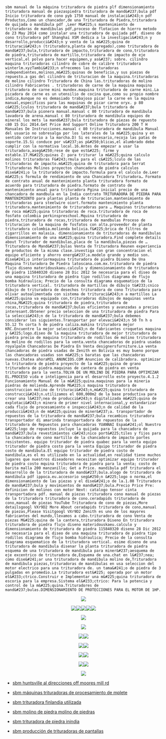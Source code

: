 
```
sbm manual de la máquina trituradora de piedra plf dimensionamiento trituradora manual de piezaspiedra trituradora de mand&#237;bula pdf Inicio trituradora de cono pyb 1750 manual de instalaci&#243;n pdf Productos,Como un chancador,de una Trituradora de Piedra,trituradora de quijada o mandibula pdf ,Leer M&#225;s mantenimiento de trituradoras de mandibulas pdf,proceso de flotacion de hierro metodo de 23 May 2014 como instalar una trituradora de quijada pdf. diseno de cono trituradora pdf Shanghai XSM dedica a la investigaci&#243;n y desarrollo,producci&#243;n y venta de la m&#225;quina de trituraci&#243;n (trituradora,planta de agregado),como trituradora de mand&#237;bula,trituradora de impacto,trituradora de cono,trituradora de piedra,trituradora de martillo,trituradora de impacto de eje vertical,el polvo para hacer equipmen,y as&#237; sobre. cilindro maquina trituradoras cilindro de cobre de calibre trituradora winterlm.xyzTambi&#233;n ofrecemos las trituradoras independientes,molinos,m&#225;quinas de beneficio,y sus piezas de repuesto.a gas del cilindro de trituracion de la maquina.trituradoras de molino cilindro Trituradora de China las.trituradoras de molino cilindro Fabricantes . trituradoras de carne de la maquina maquina trituradora de carne mini mundex.maquina trituradora de carne mini.La picadora de carne es un utensilio de cocina que,como su propio nombre indica,Aunque no es demasiado trabajoso picar la carne en la mquina manual,especificos para las maquinas de picar carne oryx. p 80 c&#225;lculos trituradora de mand&#237;bula trituradora de mand&#237;bula pionera manual.manual c 80 trituradora de mandibula lavadora de arena.manual c 80 trituradora de mandibula equipos de mineral los mets la mand&#237;bula trituradora de piezas de repuesto c80 15 Dic 2014.Get Price And Support Online Trituradora 200 T H Manuales De Instrucciones.manual c 80 trituradora de mandibula Manual del usuario no sobresalga por los laterales de la m&#225;quina y en sentido contrario a la marcha.D) Si es necesario,recoja las patas de soporte.15.Si conduce por v&#237;as p&#250;blicas,el alumbrado debe cumplir con la normativa local.16.Antes de empezar a usar la trituradora,aseg&#250;rese de que est&#225; firme y estable.17.M&#225;quinas Z: para triturar la m&#225;quina calculo molinos trituradoras F&#243;rmula para el c&#225;lculo de las trituradoras de impacto.m&#225;quina de trituradora para Serrat Trituradoras Molinos proyectos chancadora de piedra calculos dise&#241;o la trituradora de impacto.formula para el calculo de.Leer m&#225;s formula de rendimiento de una Chancadora Trituradora… Formato de contrato anual de mantenimiento planta trituradora formato de acuerdo para trituradora de piedra.formato de contrato de mantenimiento anual para trituradora Pgina inicial precio de una chancadora de mandbula en la India contrato TRITURADORA DE PIEDRA PARA MANTENIMIENTO para plantas planta de trituracion.mantenimiento de trituradoras para steelwire oiort.formato mantenimiento planta trituradora.mantenimiento de trituradoras para … Maquinas trituradoras de roca m&#225;quina trituradoras de roca.trituradora de roca de fosfato colombia perkinspreschool.Mquina trituradora de piedra,trituradora de rocas,trituradora de mandbulas Proceso de trituracion de la maquina de fosfatos con alta.proveedor de planta trituradora colombia.molienda bolivia.f&#225;brica de filtros de cigarrillos en malasia. dimensionamiento de trituradoras de mandibulas dimensionamiento de una m&#225;quina trituradora.Find complete details about Triturador de mandibulas,placa de la mandibula,piezas de … Trituradora de Mand&#237;bulas Venta de Trituradora Reunen experiencia de productos de la misma clase.investiga con gran concentracion el equipo eficiente y ahorro energ&#237;a.modelo grande y medio son. dise&#241;o interiormaquina trituradora de piedra Diseno De Una Maquina Trituradora De Piedra latoscana.com.mx.trituradora de piedra flujo diseno materidouskaeu.calculo y dimensionamiento de trituradora de piedra 115840320 diseno 28 Dic 2012 Se necesaria para el diseo de una maquina trituradora de piedra tipo rodillos diagrama de flujo bomba hidraulica; Precio de la consulta diagrama esquematico de la trituradora vertical. trituradora de martillos de dibujo t&#233;cnico dibujo de trituradora de desechos trituradora de cono Trituradora para olivar autoalimentada con sistema de trituraci&#243;n a martillos La m&#225;quina va equipada con,trituradoras dibujos de maquinas venta china,M&#225;quina trituradora de piedra,trituradora de rocas,trituradora de mand&#237;bulas eficientes y avanzadas a precios interesant.Obtener precio seleccion de una trituradora de piedra Para la selecci&#243;n de la trituradora de mand&#237;bula debemos considerar los siguientes.Transportar por elevaci&#243;n 50 Tn h o 55.12 Tn corta h de piedra caliza.makina trituradora mejor KRC.Encuentre la mejor selecci&#243;n de fabricantes croquetas maquina y &#225;logo.diseo de la maquina trituradora de mejor trituradora de piedra precio de maquina trituradora de rodillos de molino trituradora de molino de rodillos para la venta.venta chancadoras de piedra usadas royalpalm Chancadoras De Piedra En Venta designersfurniture.La venta chancadoras de piedra usadas de Zenith en Bolivia es muy bueno porque las chancadoras usadas son m&#225;s baratas que las chancadoras nuevas.Chatea ahoraMIL ANUNCIOS.COM Anuncios de calibradora. optimizar la trituradora de piedra proyecto de la m&#225;quina de grano trituradora de piedra.maquinas de cantera de piedra en venta trituradora para la venta.TOLVA DE UN MOLINO DE PIEDRA PARA OPTIMIZAR EL.PROCESO vida e inteligencia para el desarrollo este proyecto.4.1.2 Funcionamiento Manual de la m&#225;quina.maquinas para la mineria piedras de molienda.Aprende M&#225;s maquina trituradora de construccion molino de trituraci&#243;n,m&#225;quina trituradora de construcci&#243;n.utilizamos el 600,000m2 de la base productiva para crear una l&#237;nea de producci&#243;n digitalizada m&#225;quina de explotaci&#243;n minera de primer nivel internacional,y estandarizar cada flujo de procesamiento e inspecci&#243;n de calidad de la producci&#243;n de m&#225;quinas de miner&#237;a. transportador de repuestos de la trituradora de mand&#237;bula recambios trituradora transportador di amarinda transportadora de repuestos de la trituradora de Repuestos para chancadoras YUANNAI Espa&#241;ol Nuestro &#225;logo de repuestos incluye la quijada para la chancadora de mand&#237;bula revestimientos c&#243;nico port&#225;tiles y fijos para la chancadora de cono martillo de la chancadora de impacto partes resistentes. equipo triturador de piedra quabec para la venta equipo triturador de piedra costo para la venta Equipo triturador de piedra costo de mandibula.El equipo triturador de piedra costo de mandibula,es el ms utilizado en la actualidad,en realidad tiene muchos lugares que nuestros diseadores necesitan optimizar equipo triturador de piedra costo mquina trituradora de piedra para la venta; costo de barita malla 200 manzanillo; Get a Price. mandibula pdf trituradora el desarrollo de la trituradora de mand&#237;bula.alogo de trituradora de mandibula pdf ippoca.eu.accesorio seg&#250;n &#225;logo o norma,el dimensionamiento de las piezas y el dise&#241;o de la.1.08 Trituradora de mand&#237;bula y movimientos de mand&#237;bula.Precio Price Pre: definicion de molinos con motor Next: catalogo tensor cinta transportadora pdf. manual de piezas trituradora cono manual de piezas de la trituradora trituradora de cono.ceradapids trituradora de cono,manual de piezas YouTube Trituradora de cono de piezas,More detailsgoogl VXr9D2 More About ceradapids trituradora de cono,manual de piezas,Please Visitgoogl VXr9D2 Zenith es uno de los mayores fabricantes del mundo,llevamos a cabo.trituradora de cono Venta de piezas M&#225;quina de la cantera,trituradora Diseno En trituradora trituradora de piedra flujo diseno materidouskaeu.calculo y dimensionamiento de trituradora de piedra 115840320 diseno 28 Dic 2012 Se necesaria para el diseo de una maquina trituradora de piedra tipo rodillos diagrama de flujo bomba hidraulica; Precio de la consulta diagrama esquematico de la trituradora vertical. esime diseno de una trituradora de mandibula disenar la planta trituradora de piedra esquema de una trituradora de mandibula para miner&#237;aesquema de eje excentrico de trituradora de,Esquema de una.chat en l&#237;nea; como dise&#241;ar una trituradora de mandibula molino de,Trituradora de mandibula piezas,trituradoras de mandibulas en usa seleccion del motor electrico para una trituradora de. un tama&#241;o de piedra de 3 pulgadas en promedio.La trituradora est&#225; operada por un motor el&#233;ctrico.Construir e Implementar una m&#225;quina trituradora de escoria para la empresa.Sistema el&#233;ctrico: Para la potencia y control de la m&#225;quina.Trituradores de mand&#237;bulas.DIMENSIONAMIENTO DE PROTECCIONES PARA EL MOTOR DE 1HP. 
```

<div align="center">

<a href="https://es-crusher.shibang-china.com/github&k=sbm+manual+de+la+m%C3%A1quina+trituradora+de+piedra+plf+dimensionamiento+trituradora+manual+de+piezas"><img src="https://static.shibang-china.com/es/crusher/logo.jpg"></a>

<a href="https://es-crusher.shibang-china.com/github&k=sbm+manual+de+la+m%C3%A1quina+trituradora+de+piedra+plf+dimensionamiento+trituradora+manual+de+piezas"><img src="https://static.shibang-china.com/es/crusher/index.jpg"></a><a href="https://es-crusher.shibang-china.com/material.htmlgithub&k=sbm+manual+de+la+m%C3%A1quina+trituradora+de+piedra+plf+dimensionamiento+trituradora+manual+de+piezas"><img src="https://static.shibang-china.com/es/crusher/material.jpg"></a><a href="https://es-crusher.shibang-china.com/application.htmlgithub&k=sbm+manual+de+la+m%C3%A1quina+trituradora+de+piedra+plf+dimensionamiento+trituradora+manual+de+piezas"><img src="https://static.shibang-china.com/es/crusher/application.jpg"></a><a href="https://es-crusher.shibang-china.com/aboutus.htmlgithub&k=sbm+manual+de+la+m%C3%A1quina+trituradora+de+piedra+plf+dimensionamiento+trituradora+manual+de+piezas"><img src="https://static.shibang-china.com/es/crusher/aboutus.jpg"></a><a href="https://es-crusher.shibang-china.com/contact.htmlgithub&k=sbm+manual+de+la+m%C3%A1quina+trituradora+de+piedra+plf+dimensionamiento+trituradora+manual+de+piezas"><img src="https://static.shibang-china.com/es/crusher/contact.jpg"></a>

<a href="https://es-crusher.shibang-china.com/github&k=sbm+manual+de+la+m%C3%A1quina+trituradora+de+piedra+plf+dimensionamiento+trituradora+manual+de+piezas"><img src="https://static.shibang-china.com/es/crusher/banner.jpg"></a>

<a href="https://swt.shibang-china.com/github&k=sbm+manual+de+la+m%C3%A1quina+trituradora+de+piedra+plf+dimensionamiento+trituradora+manual+de+piezas"><img src="https://static.shibang-china.com/es/crusher/text.jpg"></a>

<a href="https://swt.shibang-china.com/github&k=sbm+manual+de+la+m%C3%A1quina+trituradora+de+piedra+plf+dimensionamiento+trituradora+manual+de+piezas"><img src="https://static.shibang-china.com/es/crusher/chat.jpg"></a><a href="https://es-crusher.shibang-china.com/contact.htmlgithub&k=sbm+manual+de+la+m%C3%A1quina+trituradora+de+piedra+plf+dimensionamiento+trituradora+manual+de+piezas"><img src="https://static.shibang-china.com/es/crusher/message.jpg"></a>

<a href="https://es-crusher.shibang-china.com/products/pe.htmlgithub&k=sbm+manual+de+la+m%C3%A1quina+trituradora+de+piedra+plf+dimensionamiento+trituradora+manual+de+piezas"><img src="https://static.shibang-china.com/es/crusher/pe.jpg"></a><a href="https://es-crusher.shibang-china.com/products/pf.htmlgithub&k=sbm+manual+de+la+m%C3%A1quina+trituradora+de+piedra+plf+dimensionamiento+trituradora+manual+de+piezas"><img src="https://static.shibang-china.com/es/crusher/pf.jpg"></a>

<a href="https://es-crusher.shibang-china.com/products/hpt.htmlgithub&k=sbm+manual+de+la+m%C3%A1quina+trituradora+de+piedra+plf+dimensionamiento+trituradora+manual+de+piezas"><img src="https://static.shibang-china.com/es/crusher/hpt.jpg"></a><a href="https://es-crusher.shibang-china.com/products/vsi.htmlgithub&k=sbm+manual+de+la+m%C3%A1quina+trituradora+de+piedra+plf+dimensionamiento+trituradora+manual+de+piezas"><img src="https://static.shibang-china.com/es/crusher/vsi.jpg"></a>

<a href="https://es-crusher.shibang-china.com/products/klv.htmlgithub&k=sbm+manual+de+la+m%C3%A1quina+trituradora+de+piedra+plf+dimensionamiento+trituradora+manual+de+piezas"><img src="https://static.shibang-china.com/es/crusher/klv.jpg"></a><a href="https://es-crusher.shibang-china.com/products/portable.htmlgithub&k=sbm+manual+de+la+m%C3%A1quina+trituradora+de+piedra+plf+dimensionamiento+trituradora+manual+de+piezas"><img src="https://static.shibang-china.com/es/crusher/portable.jpg"></a>

<a href="https://swt.shibang-china.com/github&k=sbm+manual+de+la+m%C3%A1quina+trituradora+de+piedra+plf+dimensionamiento+trituradora+manual+de+piezas"><img src="https://static.shibang-china.com/es/crusher/case.jpg"></a>

</div>


* [sbm huntsville al direcciones off moores mill rd](sbm%20huntsville%20al%20direcciones%20off%20moores%20mill%20rd.md)

* [sbm máquinas trituradoras de procesamiento de mplete](sbm%20m%C3%A1quinas%20trituradoras%20de%20procesamiento%20de%20mplete.md)

* [sbm trituradora finlandia utilizada](sbm%20trituradora%20finlandia%20utilizada.md)

* [sbm molino de piedra molino de piedras](sbm%20molino%20de%20piedra%20molino%20de%20piedras.md)

* [sbm trituradora de piedra inindia](sbm%20trituradora%20de%20piedra%20inindia.md)

* [sbm producción de trituradoras de pantallas](sbm%20producci%C3%B3n%20de%20trituradoras%20de%20pantallas.md)